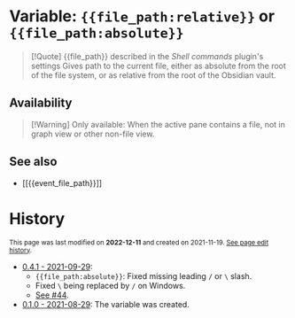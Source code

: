 # Variable: `{{file_path:relative}}` or `{{file_path:absolute}}`
> [!Quote] {{file_path}} described in the *Shell commands* plugin's settings
> Gives path to the current file, either as absolute from the root of the file system, or as relative from the root of the Obsidian vault.

## Availability
> [!Warning] Only available:
> When the active pane contains a file, not in graph view or other non-file view.

## See also
- [[{{event_file_path}}]]

# History
<small>This page was last modified on <strong>2022-12-11</strong> and created on 2021-11-19. <a href="https://github.com/Taitava/obsidian-shellcommands-documentation/commits/main/./Variables/%7B%7Bfile_path%7D%7D.md">See page edit history</a>.</small>
- [0.4.1 - 2021-09-29](https://github.com/Taitava/obsidian-shellcommands/blob/main/CHANGELOG.md#041---2021-09-29):
	- `{{file_path:absolute}}`: Fixed missing leading `/` or `\` slash.
	- Fixed `\` being replaced by `/` on Windows.
	- [See #44](https://github.com/Taitava/obsidian-shellcommands/issues/44).
- [0.1.0 - 2021-08-29](https://github.com/Taitava/obsidian-shellcommands/blob/main/CHANGELOG.md#010---2021-08-29): The variable was created.